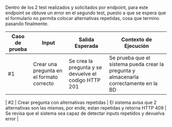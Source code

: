Dentro de los 2 test realizados y solicitados por endpoint, para este endpoint se obtuve un error en el segundo test, puesto a que se espera que el formulario no permita colocar alternativas repetidas, cosa que termino pasando finalmente.

| Caso de prueba | Input       | Salida Esperada | Contexto de Ejecución |
| -------------- | ----------- | --------------- | --------------------- |
| #1             | Crear una pregunta en el formato correcto | Se crea la pregunta y se devuelve el codigo HTTP 201 | Se prueba que el sistema pueda crear la pregunta y almacenarla correctamente en la BD |

| #2             | Crear pregunta con alternativas repetidas | El sistema avisa que 2 alternativas son las mismas, por ende, estan repetidas y retorna HTTP 409 | Se revisa que el sistema sea capaz de detectar inputs repetidos y devuelva error |
